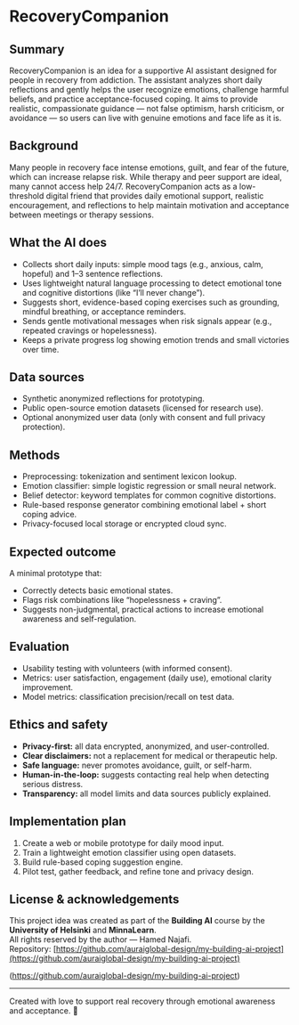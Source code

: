 # RecoveryCompanion

## Summary
RecoveryCompanion is an idea for a supportive AI assistant designed for people in recovery from addiction. The assistant analyzes short daily reflections and gently helps the user recognize emotions, challenge harmful beliefs, and practice acceptance-focused coping. It aims to provide realistic, compassionate guidance — not false optimism, harsh criticism, or avoidance — so users can live with genuine emotions and face life as it is.

## Background
Many people in recovery face intense emotions, guilt, and fear of the future, which can increase relapse risk. While therapy and peer support are ideal, many cannot access help 24/7. RecoveryCompanion acts as a low-threshold digital friend that provides daily emotional support, realistic encouragement, and reflections to help maintain motivation and acceptance between meetings or therapy sessions.

## What the AI does
- Collects short daily inputs: simple mood tags (e.g., anxious, calm, hopeful) and 1–3 sentence reflections.  
- Uses lightweight natural language processing to detect emotional tone and cognitive distortions (like “I’ll never change”).  
- Suggests short, evidence-based coping exercises such as grounding, mindful breathing, or acceptance reminders.  
- Sends gentle motivational messages when risk signals appear (e.g., repeated cravings or hopelessness).  
- Keeps a private progress log showing emotion trends and small victories over time.

## Data sources
- Synthetic anonymized reflections for prototyping.  
- Public open-source emotion datasets (licensed for research use).  
- Optional anonymized user data (only with consent and full privacy protection).

## Methods
- Preprocessing: tokenization and sentiment lexicon lookup.  
- Emotion classifier: simple logistic regression or small neural network.  
- Belief detector: keyword templates for common cognitive distortions.  
- Rule-based response generator combining emotional label + short coping advice.  
- Privacy-focused local storage or encrypted cloud sync.

## Expected outcome
A minimal prototype that:
- Correctly detects basic emotional states.  
- Flags risk combinations like “hopelessness + craving”.  
- Suggests non-judgmental, practical actions to increase emotional awareness and self-regulation.

## Evaluation
- Usability testing with volunteers (with informed consent).  
- Metrics: user satisfaction, engagement (daily use), emotional clarity improvement.  
- Model metrics: classification precision/recall on test data.

## Ethics and safety
- **Privacy-first:** all data encrypted, anonymized, and user-controlled.  
- **Clear disclaimers:** not a replacement for medical or therapeutic help.  
- **Safe language:** never promotes avoidance, guilt, or self-harm.  
- **Human-in-the-loop:** suggests contacting real help when detecting serious distress.  
- **Transparency:** all model limits and data sources publicly explained.

## Implementation plan
1. Create a web or mobile prototype for daily mood input.  
2. Train a lightweight emotion classifier using open datasets.  
3. Build rule-based coping suggestion engine.  
4. Pilot test, gather feedback, and refine tone and privacy design.

## License & acknowledgements
This project idea was created as part of the **Building AI** course by the **University of Helsinki** and **MinnaLearn**.  
All rights reserved by the author — Hamed Najafi.  
Repository: [https://github.com/auraiglobal-design/my-building-ai-project](https://github.com/auraiglobal-design/my-building-ai-project)

(https://github.com/auraiglobal-design/my-building-ai-project)

---

Created with love to support real recovery through emotional awareness and acceptance. 💙
